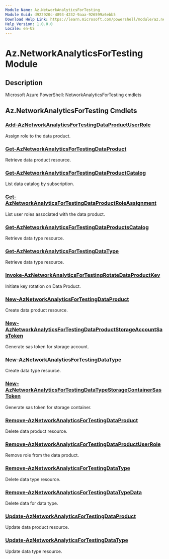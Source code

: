 ```yaml
---
Module Name: Az.NetworkAnalyticsForTesting
Module Guid: d922920c-4893-4232-9aaa-926599a6ebb5
Download Help Link: https://learn.microsoft.com/powershell/module/az.networkanalyticsfortesting
Help Version: 1.0.0.0
Locale: en-US
---
```


# Az.NetworkAnalyticsForTesting Module
## Description
Microsoft Azure PowerShell: NetworkAnalyticsForTesting cmdlets

## Az.NetworkAnalyticsForTesting Cmdlets
### [Add-AzNetworkAnalyticsForTestingDataProductUserRole](Add-AzNetworkAnalyticsForTestingDataProductUserRole.md)
Assign role to the data product.

### [Get-AzNetworkAnalyticsForTestingDataProduct](Get-AzNetworkAnalyticsForTestingDataProduct.md)
Retrieve data product resource.

### [Get-AzNetworkAnalyticsForTestingDataProductCatalog](Get-AzNetworkAnalyticsForTestingDataProductCatalog.md)
List data catalog by subscription.

### [Get-AzNetworkAnalyticsForTestingDataProductRoleAssignment](Get-AzNetworkAnalyticsForTestingDataProductRoleAssignment.md)
List user roles associated with the data product.

### [Get-AzNetworkAnalyticsForTestingDataProductsCatalog](Get-AzNetworkAnalyticsForTestingDataProductsCatalog.md)
Retrieve data type resource.

### [Get-AzNetworkAnalyticsForTestingDataType](Get-AzNetworkAnalyticsForTestingDataType.md)
Retrieve data type resource.

### [Invoke-AzNetworkAnalyticsForTestingRotateDataProductKey](Invoke-AzNetworkAnalyticsForTestingRotateDataProductKey.md)
Initiate key rotation on Data Product.

### [New-AzNetworkAnalyticsForTestingDataProduct](New-AzNetworkAnalyticsForTestingDataProduct.md)
Create data product resource.

### [New-AzNetworkAnalyticsForTestingDataProductStorageAccountSasToken](New-AzNetworkAnalyticsForTestingDataProductStorageAccountSasToken.md)
Generate sas token for storage account.

### [New-AzNetworkAnalyticsForTestingDataType](New-AzNetworkAnalyticsForTestingDataType.md)
Create data type resource.

### [New-AzNetworkAnalyticsForTestingDataTypeStorageContainerSasToken](New-AzNetworkAnalyticsForTestingDataTypeStorageContainerSasToken.md)
Generate sas token for storage container.

### [Remove-AzNetworkAnalyticsForTestingDataProduct](Remove-AzNetworkAnalyticsForTestingDataProduct.md)
Delete data product resource.

### [Remove-AzNetworkAnalyticsForTestingDataProductUserRole](Remove-AzNetworkAnalyticsForTestingDataProductUserRole.md)
Remove role from the data product.

### [Remove-AzNetworkAnalyticsForTestingDataType](Remove-AzNetworkAnalyticsForTestingDataType.md)
Delete data type resource.

### [Remove-AzNetworkAnalyticsForTestingDataTypeData](Remove-AzNetworkAnalyticsForTestingDataTypeData.md)
Delete data for data type.

### [Update-AzNetworkAnalyticsForTestingDataProduct](Update-AzNetworkAnalyticsForTestingDataProduct.md)
Update data product resource.

### [Update-AzNetworkAnalyticsForTestingDataType](Update-AzNetworkAnalyticsForTestingDataType.md)
Update data type resource.

